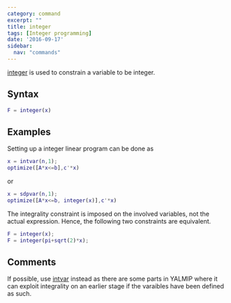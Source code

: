 ```yaml
---
category: command
excerpt: ""
title: integer
tags: [Integer programming]
date: '2016-09-17'
sidebar:
  nav: "commands"
---
```


[integer](/command/integer)  is used to constrain a variable to be integer.

## Syntax

````matlab
F = integer(x)
````


## Examples

Setting up a integer linear program can be done as

````matlab
x = intvar(n,1);
optimize([A*x<=b],c'*x)
````

or

````matlab
x = sdpvar(n,1);
optimize([A*x<=b, integer(x)],c'*x)
````

The integrality constraint is imposed on the involved variables, not the actual expression. Hence, the following two constraints are equivalent.

````matlab
F = integer(x);
F = integer(pi+sqrt(2)*x);
````

## Comments
If possible, use [intvar](/command/intvar) instead as there are some parts in YALMIP where it can exploit integrality on an earlier stage if the varaibles have been defined as such.
